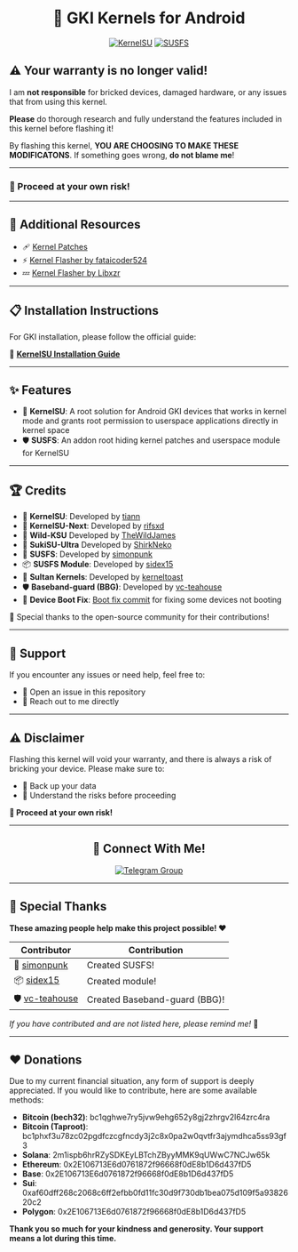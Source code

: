 <div align="center">

# 🌟 GKI Kernels for Android

[![KernelSU](https://img.shields.io/badge/KernelSU-Supported-green)](https://kernelsu.org/)
[![SUSFS](https://img.shields.io/badge/SUSFS-Integrated-orange)](https://gitlab.com/simonpunk/susfs4ksu)

</div>

## ⚠️ Your warranty is no longer valid!

I am **not responsible** for bricked devices, damaged hardware, or any issues that from using this kernel.

**Please** do thorough research and fully understand the features included in this kernel before flashing it!

By flashing this kernel, **YOU ARE CHOOSING TO MAKE THESE MODIFICATONS**. If something goes wrong, **do not blame me**!

---

### 🚨 Proceed at your own risk!

---

## 🔗 Additional Resources

- 🩹 [Kernel Patches](https://github.com/Tam97123/kernel_patches)
- ⚡ [Kernel Flasher by fataicoder524](https://github.com/fatalcoder524/KernelFlasher)
- 💤 [Kernel Flasher by Libxzr](https://github.com/libxzr/HorizonKernelFlasher)

---

## 📋 Installation Instructions

For GKI installation, please follow the official guide:

📖 **[KernelSU Installation Guide](https://kernelsu.org/guide/installation.html)**

---

## ✨ Features

- 🔐 **KernelSU**: A root solution for Android GKI devices that works in kernel mode and grants root permission to userspace applications directly in kernel space
- 🛡️ **SUSFS**: An addon root hiding kernel patches and userspace module for KernelSU

---

## 🏆 Credits

- 🔐 **KernelSU**: Developed by [tiann](https://github.com/tiann/KernelSU)
- 🚀 **KernelSU-Next**: Developed by [rifsxd](https://github.com/KernelSU-Next/KernelSU-Next)
- 🌴 **Wild-KSU** Developed by [TheWildJames](https://github.com/WildKernels/Wild_KSU)
- 🎀 **SukiSU-Ultra** Developed by [ShirkNeko](https://github.com/SukiSU-Ultra/SukiSU-Ultra)
- 🎁 **SUSFS**: Developed by [simonpunk](https://gitlab.com/simonpunk/susfs4ksu.git)
- 📦 **SUSFS Module**: Developed by [sidex15](https://github.com/sidex15)
- 👑 **Sultan Kernels**: Developed by [kerneltoast](https://github.com/kerneltoast)
- 🛡️ **Baseband-guard (BBG)**: Developed by [vc-teahouse](https://github.com/vc-teahouse/Baseband-guard) 
- 🔧 **Device Boot Fix**: [Boot fix commit](https://github.com/Anything-at-25-00/android_kernel_common_android12-5.10/commit/2476d262b597fe8af82cfb7aaf96676f51c6b4ed) for fixing some devices not booting

🙏 Special thanks to the open-source community for their contributions!

---

## 💬 Support

If you encounter any issues or need help, feel free to:
- 🐛 Open an issue in this repository
- 💬 Reach out to me directly

---

## ⚠️ Disclaimer

Flashing this kernel will void your warranty, and there is always a risk of bricking your device. Please make sure to:
- 💾 Back up your data
- 🧠 Understand the risks before proceeding

**🚨 Proceed at your own risk!**

---

<div align="center">

## 📱 Connect With Me!

[![Telegram Group](https://img.shields.io/badge/Telegram-Tam-blue?logo=telegram)](https://t.me/Id5523842976)

</div>

---

## 🎉 Special Thanks

**These amazing people help make this project possible! ❤️**

| Contributor | Contribution |
|-------------|-------------|
| 🎁 [simonpunk](https://gitlab.com/simonpunk/susfs4ksu.git) | Created SUSFS! |
| 📦 [sidex15](https://github.com/sidex15) | Created module! |
| 🛡️ [vc-teahouse](https://github.com/vc-teahouse) | Created Baseband-guard (BBG)! |

*If you have contributed and are not listed here, please remind me!* 🙏

---

## ♥️ Donations

Due to my current financial situation, any form of support is deeply appreciated. If you would like to contribute, here are some available methods:
- **Bitcoin (bech32)**: bc1qghwe7ry5jvw9ehg652y8gj2zhrgv2l64zrc4ra
- **Bitcoin (Taproot)**: bc1phxf3u78zc02pgdfczcgfncdy3j2c8x0pa2w0qvtfr3ajymdhca5ss93gf3
- **Solana**: 2m1ispb6hrRZySDKEyLBTchZByyMMK9qUWwC7NCJw65k
- **Ethereum**: 0x2E106713E6d0761872f96668f0dE8b1D6d437fD5
- **Base**: 0x2E106713E6d0761872f96668f0dE8b1D6d437fD5
- **Sui**: 0xaf60dff268c2068c6ff2efbb0fd11fc30d9f730db1bea075d109f5a9382620c2
- **Polygon**: 0x2E106713E6d0761872f96668f0dE8b1D6d437fD5

**Thank you so much for your kindness and generosity. Your support means a lot during this time.**

